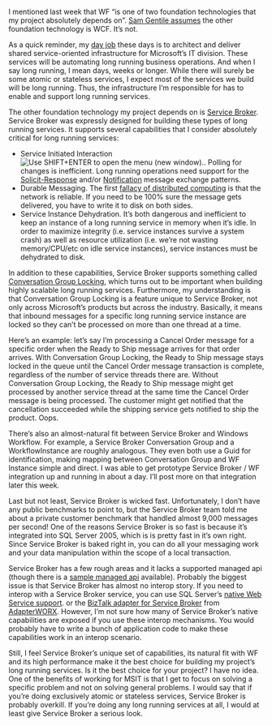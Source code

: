 I mentioned last week that WF “is one of two foundation technologies
that my project absolutely depends on”. [Sam Gentile
assumes](http://codebetter.com/blogs/sam.gentile/archive/2006/10/17/New-and-Notable-115.aspx)
the other foundation technology is WCF. It’s not.

As a quick reminder, my [day
job](http://devhawk.net/2006/06/15/Moving+On.aspx) these days is to
architect and deliver shared service-oriented infrastructure for
Microsoft’s IT division. These services will be automating long running
business operations. And when I say long running, I mean days, weeks or
longer. While there will surely be some atomic or stateless services, I
expect most of the services we build will be long running. Thus, the
infrastructure I’m responsible for has to enable and support long
running services.

The other foundation technology my project depends on is [Service
Broker](http://msdn2.microsoft.com/en-us/library/ms166043.aspx). Service
Broker was expressly designed for building these types of long running
services. It supports several capabilities that I consider absolutely
critical for long running services:

-   Service Initiated Interaction![Use SHIFT+ENTER to open the menu (new
    window).](http://team/_layouts/images/blank.gif). Polling for
    changes is inefficient. Long running operations need support for the
    [Solicit-Response](http://www.w3.org/TR/2001/NOTE-wsdl-20010315#_solicit-response)
    and/or
    [Notification](http://www.w3.org/TR/2001/NOTE-wsdl-20010315#_notification)
    message exchange patterns.
-   Durable Messaging. The first [fallacy of distributed
    computing](http://en.wikipedia.org/wiki/Fallacies_of_Distributed_Computing)
    is that the network is reliable. If you need to be 100% sure the
    message gets delivered, you have to write it to disk on both sides.
-   Service Instance Dehydration. It’s both dangerous and inefficient to
    keep an instance of a long running service in memory when it’s idle.
    In order to maximize integrity (i.e. service instances survive a
    system crash) as well as resource utilization (i.e. we’re not
    wasting memory/CPU/etc on idle service instances), service instances
    must be dehydrated to disk.

In addition to these capabilities, Service Broker supports something
called [Conversation Group
Locking](http://msdn2.microsoft.com/en-us/library/ms171615.aspx), which
turns out to be important when building highly scalable long running
services. Furthermore, my understanding is that Conversation Group
Locking is a feature unique to Service Broker, not only across
Microsoft’s products but across the industry. Basically, it means that
inbound messages for a specific long running service instance are locked
so they can’t be processed on more than one thread at a time.

Here’s an example: let’s say I’m processing a Cancel Order message for a
specific order when the Ready to Ship message arrives for that order
arrives. With Conversation Group Locking, the Ready to Ship message
stays locked in the queue until the Cancel Order message transaction is
complete, regardless of the number of service threads there are. Without
Conversation Group Locking, the Ready to Ship message might get
processed by another service thread at the same time the Cancel Order
message is being processed. The customer might get notified that the
cancellation succeeded while the shipping service gets notified to ship
the product. Oops.

There’s also an almost-natural fit between Service Broker and Windows
Workflow. For example, a Service Broker Conversation Group and a
WorkflowInstance are roughly analogous. They even both use a Guid for
identification, making mapping between Conversation Group and WF
Instance simple and direct. I was able to get prototype Service Broker /
WF integration up and running in about a day. I’ll post more on that
integration later this week.

Last but not least, Service Broker is wicked fast. Unfortunately, I
don’t have any public benchmarks to point to, but the Service Broker
team told me about a private customer benchmark that handled almost
9,000 messages per second! One of the reasons Service Broker is so fast
is because it’s integrated into SQL Server 2005, which is is pretty fast
in it’s own right. Since Service Broker is baked right in, you can do
all your messaging work and your data manipulation within the scope of a
local transaction.

Service Broker has a few rough areas and it lacks a supported managed
api (though there is a [sample managed
api](http://msdn2.microsoft.com/en-us/library/ms160848.aspx) available).
Probably the biggest issue is that Service Broker has almost no interop
story. If you need to interop with a Service Broker service, you can use
SQL Server’s [native Web Service
support](http://msdn2.microsoft.com/en-us/library/ms191274.aspx). or
the [BizTalk adapter for Service
Broker](http://adapterworx.com/cs/products/servicebroker.aspx) from
[AdapterWORX](http://adapterworx.com/). However, I’m not sure how many
of Service Broker’s native capabilities are exposed if you use these
interop mechanisms. You would probably have to write a bunch of
application code to make these capabilities work in an interop scenario.

Still, I feel Service Broker’s unique set of capabilities, its natural
fit with WF and its high performance make it the best choice for
building my project’s long running services. Is it the best choice for
your project? I have no idea. One of the benefits of working for MSIT is
that I get to focus on solving a specific problem and not on solving
general problems. I would say that if you’re doing exclusively atomic or
stateless services, Service Broker is probably overkill. If you’re doing
any long running services at all, I would at least give Service Broker a
serious look.
